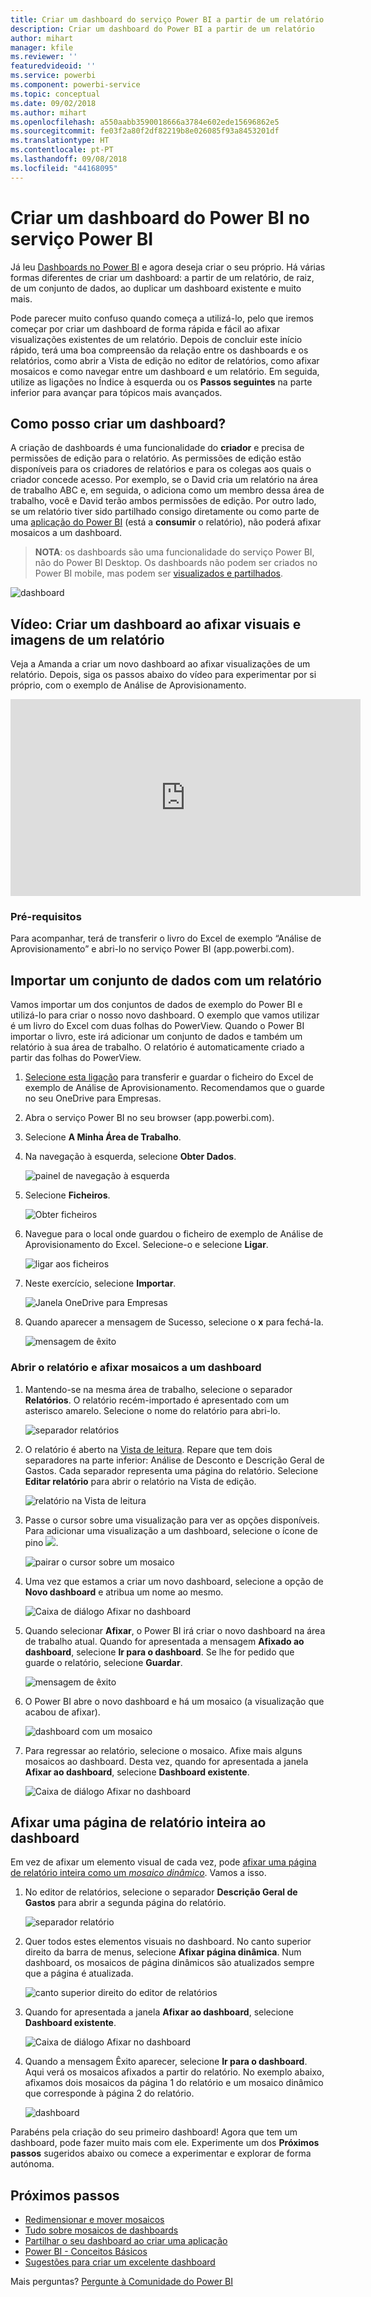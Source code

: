 ```yaml
---
title: Criar um dashboard do serviço Power BI a partir de um relatório
description: Criar um dashboard do Power BI a partir de um relatório
author: mihart
manager: kfile
ms.reviewer: ''
featuredvideoid: ''
ms.service: powerbi
ms.component: powerbi-service
ms.topic: conceptual
ms.date: 09/02/2018
ms.author: mihart
ms.openlocfilehash: a550aabb3590018666a3784e602ede15696862e5
ms.sourcegitcommit: fe03f2a80f2df82219b8e026085f93a8453201df
ms.translationtype: HT
ms.contentlocale: pt-PT
ms.lasthandoff: 09/08/2018
ms.locfileid: "44168095"
---
```

# <a name="create-a-power-bi-dashboard-in-power-bi-service"></a>Criar um dashboard do Power BI no serviço Power BI
Já leu [Dashboards no Power BI](service-dashboards.md) e agora deseja criar o seu próprio. Há várias formas diferentes de criar um dashboard: a partir de um relatório, de raiz, de um conjunto de dados, ao duplicar um dashboard existente e muito mais.  

Pode parecer muito confuso quando começa a utilizá-lo, pelo que iremos começar por criar um dashboard de forma rápida e fácil ao afixar visualizações existentes de um relatório. Depois de concluir este início rápido, terá uma boa compreensão da relação entre os dashboards e os relatórios, como abrir a Vista de edição no editor de relatórios, como afixar mosaicos e como navegar entre um dashboard e um relatório. Em seguida, utilize as ligações no Índice à esquerda ou os **Passos seguintes** na parte inferior para avançar para tópicos mais avançados.

## <a name="who-can-create-a-dashboard"></a>Como posso criar um dashboard?
A criação de dashboards é uma funcionalidade do **criador** e precisa de permissões de edição para o relatório. As permissões de edição estão disponíveis para os criadores de relatórios e para os colegas aos quais o criador concede acesso. Por exemplo, se o David cria um relatório na área de trabalho ABC e, em seguida, o adiciona como um membro dessa área de trabalho, você e David terão ambos permissões de edição. Por outro lado, se um relatório tiver sido partilhado consigo diretamente ou como parte de uma [aplicação do Power BI](service-install-use-apps.md) (está a **consumir** o relatório), não poderá afixar mosaicos a um dashboard.

> **NOTA**: os dashboards são uma funcionalidade do serviço Power BI, não do Power BI Desktop. Os dashboards não podem ser criados no Power BI mobile, mas podem ser [visualizados e partilhados](mobile-apps-view-dashboard.md).
>
> 

![dashboard](media/service-dashboard-create/power-bi-completed-dashboard-small.png)

## <a name="video-create-a-dashboard-by-pinning-visuals-and-images-from-a-report"></a>Vídeo: Criar um dashboard ao afixar visuais e imagens de um relatório
Veja a Amanda a criar um novo dashboard ao afixar visualizações de um relatório. Depois, siga os passos abaixo do vídeo para experimentar por si próprio, com o exemplo de Análise de Aprovisionamento.

<iframe width="560" height="315" src="https://www.youtube.com/embed/lJKgWnvl6bQ" frameborder="0" allowfullscreen></iframe>

### <a name="prerequisites"></a>Pré-requisitos
Para acompanhar, terá de transferir o livro do Excel de exemplo “Análise de Aprovisionamento” e abri-lo no serviço Power BI (app.powerbi.com).

## <a name="import-a-dataset-with-a-report"></a>Importar um conjunto de dados com um relatório
Vamos importar um dos conjuntos de dados de exemplo do Power BI e utilizá-lo para criar o nosso novo dashboard. O exemplo que vamos utilizar é um livro do Excel com duas folhas do PowerView. Quando o Power BI importar o livro, este irá adicionar um conjunto de dados e também um relatório à sua área de trabalho.  O relatório é automaticamente criado a partir das folhas do PowerView.

1. [Selecione esta ligação](http://go.microsoft.com/fwlink/?LinkId=529784) para transferir e guardar o ficheiro do Excel de exemplo de Análise de Aprovisionamento. Recomendamos que o guarde no seu OneDrive para Empresas.
2. Abra o serviço Power BI no seu browser (app.powerbi.com).
3. Selecione **A Minha Área de Trabalho**.
4. Na navegação à esquerda, selecione **Obter Dados**.

    ![painel de navegação à esquerda](media/service-dashboard-create/power-bi-get-data3.png)
5. Selecione **Ficheiros**.

   ![Obter ficheiros](media/service-dashboard-create/power-bi-select-files.png)
6. Navegue para o local onde guardou o ficheiro de exemplo de Análise de Aprovisionamento do Excel. Selecione-o e selecione **Ligar**.

   ![ligar aos ficheiros](media/service-dashboard-create/power-bi-connectnew.png)
7. Neste exercício, selecione **Importar**.

    ![Janela OneDrive para Empresas](media/service-dashboard-create/power-bi-import.png)
8. Quando aparecer a mensagem de Sucesso, selecione o **x** para fechá-la.

   ![mensagem de êxito](media/service-dashboard-create/power-bi-view-datasetnew.png)

### <a name="open-the-report-and-pin-some-tiles-to-a-dashboard"></a>Abrir o relatório e afixar mosaicos a um dashboard
1. Mantendo-se na mesma área de trabalho, selecione o separador **Relatórios**. O relatório recém-importado é apresentado com um asterisco amarelo. Selecione o nome do relatório para abri-lo.

    ![separador relatórios](media/service-dashboard-create/power-bi-reports.png)
2. O relatório é aberto na [Vista de leitura](service-reading-view-and-editing-view.md). Repare que tem dois separadores na parte inferior: Análise de Desconto e Descrição Geral de Gastos. Cada separador representa uma página do relatório.
    Selecione **Editar relatório** para abrir o relatório na Vista de edição.

    ![relatório na Vista de leitura](media/service-dashboard-create/power-bi-reading-view.png)
3. Passe o cursor sobre uma visualização para ver as opções disponíveis. Para adicionar uma visualização a um dashboard, selecione o ícone de pino ![](media/service-dashboard-create/power-bi-pin-icon.png).

    ![pairar o cursor sobre um mosaico](media/service-dashboard-create/power-bi-hover.png)
4. Uma vez que estamos a criar um novo dashboard, selecione a opção de **Novo dashboard** e atribua um nome ao mesmo.

   ![Caixa de diálogo Afixar no dashboard](media/service-dashboard-create/power-bi-pin-tile.png)
5. Quando selecionar **Afixar**, o Power BI irá criar o novo dashboard na área de trabalho atual. Quando for apresentada a mensagem **Afixado ao dashboard**, selecione **Ir para o dashboard**. Se lhe for pedido que guarde o relatório, selecione **Guardar**.

     ![mensagem de êxito](media/service-dashboard-create/power-bi-pin-success.png)
6. O Power BI abre o novo dashboard e há um mosaico (a visualização que acabou de afixar).

   ![dashboard com um mosaico](media/service-dashboard-create/power-bi-pinned.png)
7. Para regressar ao relatório, selecione o mosaico. Afixe mais alguns mosaicos ao dashboard. Desta vez, quando for apresentada a janela **Afixar ao dashboard**, selecione **Dashboard existente**.  

   ![Caixa de diálogo Afixar no dashboard](media/service-dashboard-create/power-bi-existing-dashboard.png)

## <a name="pin-an-entire-report-page-to-the-dashboard"></a>Afixar uma página de relatório inteira ao dashboard
Em vez de afixar um elemento visual de cada vez, pode [afixar uma página de relatório inteira como um *mosaico dinâmico*](service-dashboard-pin-live-tile-from-report.md). Vamos a isso.

1. No editor de relatórios, selecione o separador **Descrição Geral de Gastos** para abrir a segunda página do relatório.

   ![separador relatório](media/service-dashboard-create/power-bi-page-tab.png)

2. Quer todos estes elementos visuais no dashboard.  No canto superior direito da barra de menus, selecione **Afixar página dinâmica**. Num dashboard, os mosaicos de página dinâmicos são atualizados sempre que a página é atualizada.

   ![canto superior direito do editor de relatórios](media/service-dashboard-create/power-bi-pin-live.png)

3. Quando for apresentada a janela **Afixar ao dashboard**, selecione **Dashboard existente**.

   ![Caixa de diálogo Afixar no dashboard](media/service-dashboard-create/power-bi-pin-live2.png)

4. Quando a mensagem Êxito aparecer, selecione **Ir para o dashboard**. Aqui verá os mosaicos afixados a partir do relatório. No exemplo abaixo, afixamos dois mosaicos da página 1 do relatório e um mosaico dinâmico que corresponde à página 2 do relatório.

   ![dashboard](media/service-dashboard-create/power-bi-dashboard.png)

Parabéns pela criação do seu primeiro dashboard! Agora que tem um dashboard, pode fazer muito mais com ele.  Experimente um dos **Próximos passos** sugeridos abaixo ou comece a experimentar e explorar de forma autónoma.   

## <a name="next-steps"></a>Próximos passos
* [Redimensionar e mover mosaicos](service-dashboard-edit-tile.md)
* [Tudo sobre mosaicos de dashboards](service-dashboard-tiles.md)
* [Partilhar o seu dashboard ao criar uma aplicação](service-create-distribute-apps.md)
* [Power BI - Conceitos Básicos](service-basic-concepts.md)
* [Sugestões para criar um excelente dashboard](service-dashboards-design-tips.md)

Mais perguntas? [Pergunte à Comunidade do Power BI](http://community.powerbi.com/)
